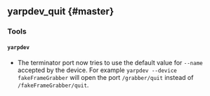 yarpdev_quit {#master}
------------

### Tools

#### `yarpdev`

* The terminator port now tries to use the default value for `--name` accepted
  by the device.
  For example `yarpdev --device fakeFrameGrabber` will open the port `/grabber/quit`
  instead of `/fakeFrameGrabber/quit`.
